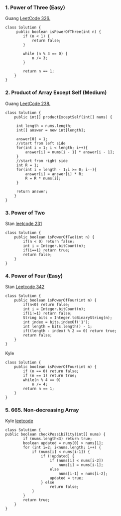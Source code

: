 ### 1. Power of Three (Easy)
Guang [LeetCode 326.](https://leetcode.com/problems/power-of-three/description/)
```
class Solution {
     public boolean isPowerOfThree(int n) {
        if (n < 1) {
            return false;
        }

        while (n % 3 == 0) {
            n /= 3;
        }

        return n == 1;
    }
}

```

### 2.  Product of Array Except Self (Medium)
Guang [LeetCode 238.](https://leetcode.com/problems/product-of-array-except-self/description/)
```
class Solution {
    public int[] productExceptSelf(int[] nums) {
       
     int length = nums.length;
     int[] answer = new int[length]; 
     
     answer[0] = 1; 
     //start from left side    
     for(int i = 1; i < length; i++){
         answer[i] = nums[i - 1] * answer[i - 1];
     }
     //start from right side
     int R = 1;
     for(int i = length - 1;i >= 0; i--){
         answer[i] = answer[i] * R;
         R = R * nums[i];
     }
        
     return answer;
    }
}
```

### 3. Power of Two
Stan [leetcode 231](https://leetcode.com/problems/power-of-two/submissions/)
```
class Solution {
    public boolean isPowerOfTwo(int n) {
        if(n < 0) return false;
        int i = Integer.bitCount(n);
        if(i==1) return true;
        return false;
    }
}
```

### 4. Power of Four (Easy)
Stan [Leetcode 342](https://leetcode.com/problems/power-of-four/)

```
class Solution {
    public boolean isPowerOfFour(int n) {
        if(n<0) return false;
        int i = Integer.bitCount(n);        
        if(i!=1) return false;
        String bits = Integer.toBinaryString(n);
        int index = bits.indexOf('1');
        int length = bits.length() - 1;
        if((length - index) % 2 == 0) return true;
        return false;
    }
}

```

Kyle
```
class Solution {
    public boolean isPowerOfFour(int n) {
        if (n == 0) return false;
        if (n == 1) return true;
        while(n % 4 == 0)
            n /= 4;
        return n == 1;
    }
}
```

### 5. 665. Non-decreasing Array
Kyle
[leetcode](https://leetcode.com/problems/non-decreasing-array/)
```
class Solution {
public boolean checkPossibility(int[] nums) {
        if (nums.length<3) return true;
        boolean updated = nums[0] > nums[1];
        for (int i=2; i<nums.length; i++) {
            if (nums[i] < nums[i-1]) {
                if (!updated) {
                    if (nums[i] < nums[i-2]) 
                        nums[i] = nums[i-1];
                    else 
                        nums[i-1] = nums[i-2];
                    updated = true;
                } else 
                    return false;
            }
        }
        return true;
    }
}
```

